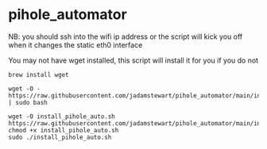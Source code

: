 # pihole_automator

NB: you should ssh into the wifi ip address or the script will kick you off when it changes the static eth0 interface

You may not have wget installed, this script will install it for you if you do not
```
brew install wget
```

```
wget -O - https://raw.githubusercontent.com/jadamstewart/pihole_automator/main/install_pihole_auto.sh | sudo bash
```

```
wget -O install_pihole_auto.sh https://raw.githubusercontent.com/jadamstewart/pihole_automator/main/install_pihole_auto.sh
chmod +x install_pihole_auto.sh
sudo ./install_pihole_auto.sh
```